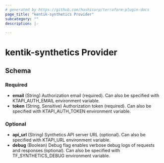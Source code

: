 ```yaml
---
# generated by https://github.com/hashicorp/terraform-plugin-docs
page_title: "kentik-synthetics Provider"
subcategory: ""
description: |-
  
---
```


# kentik-synthetics Provider





<!-- schema generated by tfplugindocs -->
## Schema

### Required

- **email** (String) Authorization email (required). Can also be specified with KTAPI_AUTH_EMAIL environment variable.
- **token** (String, Sensitive) Authorization token (required). Can also be specified with KTAPI_AUTH_TOKEN environment variable.

### Optional

- **api_url** (String) Synthetics API server URL (optional). Can also be specified with KTAPI_URL environment variable.
- **debug** (Boolean) Debug flag enables verbose debug logs of requests and responses (optional). Can also be specified with TF_SYNTHETICS_DEBUG environment variable.
